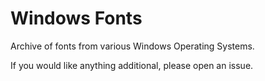 # Windows Fonts

Archive of fonts from various Windows Operating Systems.

If you would like anything additional, please open an issue.


